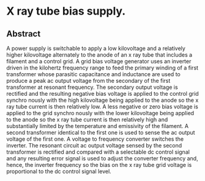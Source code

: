 # X ray tube bias supply.

## Abstract
A power supply is switchable to apply a low kilovoltage and a relatively higher kilovoltage alternately to the anode of an x ray tube that includes a filament and a control grid. A grid bias voltage generator uses an inverter driven in the kilohertz frequency range to feed the primary winding of a first transformer whose parasitic capacitance and inductance are used to produce a peak ac output voltage from the secondary of the first transformer at resonant frequency. The secondary output voltage is rectified and the resulting negative bias voltage is applied to the control grid synchro nously with the high kilovoltage being applied to the anode so the x ray tube current is then relatively low. A less negative or zero bias voltage is applied to the grid synchro nously with the lower kilovoltage being applied to the anode so the x ray tube current is then relatively high and substantially limited by the temperature and emissivity of the filament. A second transformer identical to the first one is used to sense the ac output voltage of the first one. A voltage to frequency converter switches the inverter. The resonant circuit ac output voltage sensed by the second transformer is rectified and compared with a selectable dc control signal and any resulting error signal is used to adjust the converter frequency and, hence, the inverter frequency so the bias on the x ray tube grid voltage is proportional to the dc control signal level.
